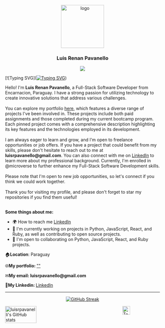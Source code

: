 <a name="readme-top"></a>

<div align="center">
  <img src="" alt="logo" width="140"  height="auto" />
  <br/>
  <h3><b>Luis Renan Pavanello</b></h3>
  <a href="https://www.github.com/luisrpavanelli" target="_blank" rel="noreferrer"><img
src="https://img.shields.io/github/followers/luisrpavanelli?logo=github&style=for-the-badge&color=0891b2&labelColor=1c1917" /></a>
</div>

[![Typing SVG](<a href="https://git.io/typing-svg"><img src="https://readme-typing-svg.herokuapp.com?font=Fira+Code&pause=1000&color=00FF00&width=435&lines=I+can+do+all+this+through+him+who+gives+me+strength;God+is+our+refuge+and+strength%2C+an+ever-present+help+in+trouble;If+I+speak+in+the+tongues+of+men+or+of+angels%2C+but+do+not+have+love%2C+I+am+only+a+resounding+gong+or+a+clanging+cymbal;For+God+so+loved+the+world+that+he+gave+his+one+and+only+Son%2C+that+whoever+believes+in+him+shall+not+perish+but+have+eternal+life;I+have+told+you+these+things%2C+so+that+in+me+you+may+have+peace.+In+this+world+you+will+have+trouble.+But+take+heart!+I+have+overcome+the+world;And+we+know+that+in+all+things+God+works+for+the+good+of+those+who+love+him%2C+who+have+been+called+according+to+his+purpose;Honor+your+father+and+your+mother%2C+so+that+you+may+live+long+in+the+land+the+Lord+your+God+is+giving+you;But+the+fruit+of+the+Spirit+is+love%2C+joy%2C+peace%2C+forbearance%2C+kindness%2C+goodness%2C+faithfulness%2C+gentleness+and+self-control.+Against+such+things+there+is+no+law;Therefore+do+not+worry+about+tomorrow%2C+for+tomorrow+will+worry+about+itself.+Each+day+has+enough+trouble+of+its+own;Come+to+me%2C+all+you+who+are+weary+and+burdened%2C+and+I+will+give+you+rest" alt="Typing SVG" /></a>)

<div>Hello! I'm <b>Luis Renan Pavanello</b>, a Full-Stack Software Developer from Encarnacion, Paraguay. I have a strong passion for utilizing technology to create innovative solutions that address various challenges.</div><br>
<div>You can explore my portfolio <a href="">here</a>, which features a diverse range of projects I've been involved in. These projects include both paid assignments and those completed during my current bootcamp program. Each pinned project comes with a comprehensive description highlighting its key features and the technologies employed in its development.</div><br>
<div>I am always eager to learn and grow, and I'm open to freelance opportunities or job offers. If you have a project that could benefit from my skills, please don't hesitate to reach out to me at <b>luisrpavanello@gmail.com</b>. You can also connect with me on <a href="https://www.linkedin.com/in/luisrpavanello">LinkedIn</a> to learn more about my professional background. Currently, I'm enrolled in @microverse to further enhance my Full-Stack Software Development skills.</div><br>

<div>Please note that I'm open to new job opportunities, so let's connect if you think we could work together.</div><br>
<div>Thank you for visiting my profile, and please don't forget to star my repositories if you find them useful!</div><br>

<b>Some things about me:</b>
* 🌍 How to reach me [LinkedIn](https://www.linkedin.com/in/luisrpavanello/)
* 🧠 I'm currently working on projects in Python, JavaScript, React, and Ruby, as well as contributing to open source projects.
* 🤝 I'm open to collaborating on Python, JavaScript, React, and Ruby projects.




<p>🏠<b>Location</b>: Paraguay </p>
<p>🌐<b>My portfolio: </b><a href="">""</a></p>
<p>✉<b>My email: </b><b>luisrpavanello@gmail.com</b></p>
<p>💬<b>My Linkedin: </b><a href="https://www.linkedin.com/in/luisrpavanello">LinkedIn</a></p>

<hr>
<p align="center">
  <a href="https://git.io/streak-stats">
    <img src="https://streak-stats.demolab.com?user=luisrpavanelli&date_format=M%20j%5B%2C%20Y%5D" alt="GitHub Streak">
  </a>
</p>

<div style="display:flex; justify-content:space-between">
  <img src="https://github-readme-stats.vercel.app/api?username=luisrpavanelli&show_icons=true&theme=transparent" alt="luisrpavanelli's GitHub stats" title="luisrpavanelli's GitHub stats" width="45%">
  <a href="https://github.com/luisrpavanelli">
    <img src="https://github-readme-stats.vercel.app/api/top-langs/?username=luisrpavanelli&langs_count=10&title_color=0891b2&text_color=000000&icon_color=0891b2&bg_color=00000000&hide_border=true&locale=en&custom_title=Top%20%Languages&hide=html" alt="Top Languages" width="45%">
  </a>
</div>